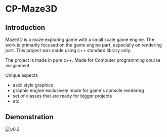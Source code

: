 # CP-Maze3D

## Introduction

Maze3D is a maze exploring game with a small scale game engine. 
The work is primarily focused on the game engine part, especially on rendering part. 
This project was made using c++ standard library only.

The project is made in pure c++. 
Made for Computer programming course assginment.


Unique aspects

- ascii style graphics
- graphic engine exclusively made for game's console rendering
- set of classes that are ready for bigger projects
- etc.

## Demonstration

![v0.2](https://github.com/user-attachments/assets/c118eaea-eb27-4b68-a376-3dfe558094c4)

